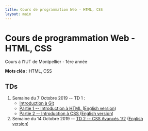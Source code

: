 ```yaml
---
title: Cours de programmation Web - HTML, CSS
layout: main
---
```


# Cours de programmation Web - HTML, CSS
Cours à l'IUT de Montpellier - 1ère année

**Mots clés :** HTML, CSS

## TDs

1. Semaine du 7 Octobre 2019 -- TD 1 :
   * [Introduction à Git <!-- (45min) -->](https://gitlabinfo.iutmontp.univ-montp2.fr/valicov/tutoGit1ereAnnee/blob/master/README.md)
   * [Partie 1 -- Introduction à HTML <!-- (1h30) -->](tutorials/tutorial1_1.html)
     ([English version](tutorials/tutorial1_1-en.html))
   * [Partie 2 -- Introduction à CSS <!-- (45min) -->](tutorials/tutorial1_2.html)
     ([English version](tutorials/tutorial1_2-en.html))
1. Semaine du 14 Octobre 2019 -- [TD 2 -- CSS Avancés 1/2](tutorials/tutorial2.html)
   ([English version](tutorials/tutorial2-en.html))
<!-- 1. Semaine du 04 Novembre 2019-- [TD 3 -- CSS Avancés 2/2](tutorials/tutorial3.html) -->
<!-- 	 ([English version](tutorials/tutorial3-en.html)) -->
<!-- 1. Semaine du 11 Novembre 2019 : -->
<!--    * [TD 4 -- Les Formulaires](tutorials/tutorial4.html) -->
<!-- 	 ([English version](tutorials/tutorial4-en.html)) -->
<!--    * puis [lancement du projet](projet.html) -->
<!-- 1. Semaine du 18 Novembre 2019 : -->
<!--    * Entamer [TD 5 -- Responsive Design](tutorials/tutorial5.html) (~2h) -->
<!--    ([English version](tutorials/tutorial5-en.html)) -->
<!--    * puis [projet](projet.html) (1h) -->
<!-- 1. Semaine du 25 Novembre 2019 : -->
<!--    * Finir le [TD 5 -- Responsive Design](tutorials/tutorial5.html) (max 2h) -->
<!--    ([English version](tutorials/tutorial5-en.html)) -->
<!--    * puis [projet](projet.html) (1h) -->
<!-- 1. Semaine du 02 décembre 2019 -- [Projet](projet.html) (3h) -->
<!-- 1. Semaine du 09 décembre 2019 -- Infographie -->
<!-- 1. Semaine du 16 décembre 2019 -- [Projet](projet.html) (3h) -->
<!-- 1. Semaine du 06 janvier 2020 -- Partiel -->
<!-- 1. Semaine du 13 janvier 2020 -- Soutenance de projet -->

<!-- ## Compléments optionnels -->
 
<!-- 1. [Coder des colonnes responsive à la Bootstrap](assets/tut5-complement.html) -->

<!-- ## Instructions du projet -->

<!-- [Instructions du projet](projet.html) -->

<!-- ## Joomla -->

<!-- Semaine du 18 janvier -- [TD sur l'installation et la prise en main de Joomla](assets/TDJoomla.pdf) -->

